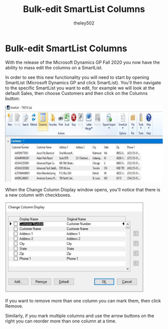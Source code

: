 ﻿---
title: Bulk-edit SmartList Columns 
description: new in october 2020 - Bulk-edit SmartList Columns
ms.date: 10/01/2020
ms.topic: article
ms.prod: dynamics-gp
author: theley502
ms.author: theley
manager: edupont
---

# Bulk-edit SmartList Columns

With the release of the Microsoft Dynamics GP Fall 2020 you now have the ability to mass edit the columns on a SmartList.

In order to see this new functionality you will need to start by opening SmartList (Microsoft Dynamics GP and click SmartList). You'll then navigate to the specific SmartList you want to edit, for example we will look at the default Sales, then choose Customers and then click on the Columns button:

<img src="media/image89.png" alt="SmartList showing Columns button" width="679" height="244" />

When the Change Column Display window opens, you'll notice that there is a new column with checkboxes.

<img src="media/image91.png" alt="Change Column Display" width="443" height="291" />

If you want to remove more than one column you can mark them, then click Remove.

Similarly, if you mark multiple columns and use the arrow buttons on the right you can reorder more than one column at a time.

